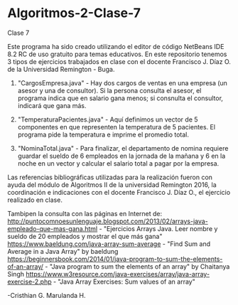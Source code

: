 # Algoritmos-2-Clase-7
Clase 7

Este programa ha sido creado utilizando el editor de código NetBeans IDE 8.2 RC de uso gratuito para temas educativos. En este repositorio tenemos 3 tipos de ejercicios trabajados en clase con el docente Francisco J. Díaz O. de la Universidad Remington - Buga. 

1. "CargosEmpresa.java" - Hay dos cargos de ventas en una empresa (un asesor y una de consultor). Si la persona consulta el asesor, el programa indica que en salario gana menos; si consnulta el consultor, indicará que gana más. 

2. "TemperaturaPacientes.java" - Aquí definimos un vector de 5 componentes en que representen la temperatura de 5 pacientes. El programa pide la temperatura e imprime el promedio total.

3. "NominaTotal.java" - Para finalizar, el departamento de nomina requiere guardar el sueldo de 6 empleados en la jornada de la mañana y 6 en la noche en un vector y calcular el salario total a pagar por la empresa.

Las referencias bibliográficas utilizadas para la realización fueron con ayuda del módulo de Algoritmos II de la universidad Remington 2016, la coordinación e indicaciones con el docente Francisco J. Díaz O., el ejercicio realizado en clase.

Tambipen la consulta con las páginas en Internet de: 
http://puntocomnoesunlenguaje.blogspot.com/2013/02/arrays-java-empleado-que-mas-gana.html - "Ejercicios Arrays Java. Leer nombre y sueldo de 20 empleados y mostrar el que más gana"
https://www.baeldung.com/java-array-sum-average - "Find Sum and Average in a Java Array" by baeldung
https://beginnersbook.com/2014/01/java-program-to-sum-the-elements-of-an-array/ - "Java program to sum the elements of an array" by Chaitanya Singh
https://www.w3resource.com/java-exercises/array/java-array-exercise-2.php - "Java Array Exercises: Sum values of an array"


-Cristhian G. Marulanda H.
